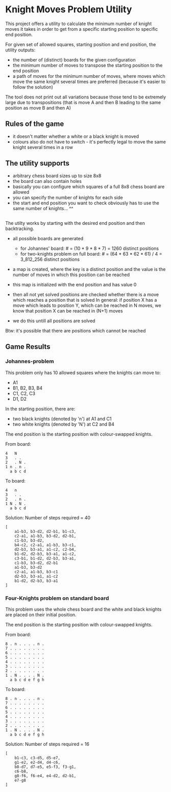 # Knight Moves Problem Utility

This project offers a utility to calculate the minimum number of knight moves
it takes in order to get from a specific starting position to specific end position.

For given set of allowed squares, starting position and end position, the utility outputs:
* the number of (distinct) boards for the given configuration
* the minimum number of moves to transpose the starting position to the end position
* a path of moves for the minimum number of moves, where moves which move the same knight
  several times are preferred (because it's easier to follow the solution)

The tool does not print out all variations because those tend to be extremely large due
to transpositions (that is move A and then B leading to the same position as move B and then A)


## Rules of the game

* it doesn't matter whether a white or a black knight is moved
* colours also do not have to switch - it's perfectly legal to move the same knight several times in a row


## The utility supports

* arbitrary chess board sizes up to size 8x8
* the board can also contain holes
* basically you can configure which squares of a full 8x8 chess board are allowed
* you can specify the number of knights for each side
* the start and end position you want to check obviously has to use the same number of knights... ^^


##

The utilty works by starting with the desired end position and then backtracking.

* all possible boards are generated
  * for Johannes' board: # = (10 * 9 * 8 * 7) = 1260 distinct positions
  * for two-knights problem on full board: # = (64 * 63 * 62 * 61) / 4 = 3_812_256 distinct positions

* a map is created, where the key is a distinct position and the value is the number of moves
  in which this position can be reached
* this map is initialized with the end position and has value 0
* then all not yet solved positions are checked whether there is a move which reaches
  a position that is solved
  In general: if position X has a move which leads to position Y, which can be reached in N moves,
              we know that position X can be reached in (N+1) moves
* we do this untill all positions are solved

Btw: it's possible that there are positions which cannot be reached

## Game Results

### Johannes-problem

This problem only has 10 allowed squares where the knights can move to:
* A1
* B1, B2, B3, B4
* C1, C2, C3
* D1, D2

In the starting position, there are:
* two black knights (denoted by 'n') at A1 and C1
* two white knights (denoted by 'N') at C2 and B4

The end position is the starting position with colour-swapped knights.

From board:
```
4   N
3   . .
2   . N .
1 n . n .
  a b c d
```


To board:
```
4   n
3   . .
2   . n .
1 N . N .
  a b c d
```

Solution:
Number of steps required = 40
```
[
    a1-b3, b3-d2, d2-b1, b1-c3,
    c2-a1, a1-b3, b3-d2, d2-b1,
    c1-b3, b3-d2,
    b4-c2, c2-a1, a1-b3, b3-c1,
    d2-b3, b3-a1, a1-c2, c2-b4,
    b1-d2, d2-b3, b3-a1, a1-c2,
    c3-b1, b1-d2, d2-b3, b3-a1,
    c1-b3, b3-d2, d2-b1
    a1-b3, b3-d2
    c2-a1, a1-b3, b3-c1
    d2-b3, b3-a1, a1-c2
    b1-d2, d2-b3, b3-a1
]
```

### Four-Knights problem on standard board

This problem uses the whole chess board and the white and black knights
are placed on their initial position.

The end position is the starting position with colour-swapped knights.

From board:
```
8 . n . . . . n .
7 . . . . . . . .
6 . . . . . . . .
5 . . . . . . . .
4 . . . . . . . .
3 . . . . . . . .
2 . . . . . . . .
1 . N . . . . N .
  a b c d e f g h
```

To board:
```
8 . n . . . . n .
7 . . . . . . . .
6 . . . . . . . .
5 . . . . . . . .
4 . . . . . . . .
3 . . . . . . . .
2 . . . . . . . .
1 . N . . . . N .
  a b c d e f g h
```

Solution:
Number of steps required = 16
```
[
    b1-c3, c3-d5, d5-e7,
    g1-e2, e2-d4, d4-c6,
    b8-d7, d7-e5, e5-f3, f3-g1,
    c6-b8,
    g8-f6, f6-e4, e4-d2, d2-b1,
    e7-g8
]
```
